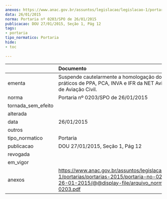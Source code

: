 ```yaml
---
anexos: https://www.anac.gov.br/assuntos/legislacao/legislacao-1/portarias/portarias-2015/portaria-no-0203-spo-de-26-01-2015/@@display-file/arquivo_norma/PA2015-0203.pdf
data: 26/01/2015
norma: Portaria nº 0203/SPO de 26/01/2015
publicacao: DOU 27/01/2015, Seção 1, Pág 12
tags:
- portaria
tipo_normatico: Portaria
hide: 
- toc 
 
---
```


|                    | Documento                                                                                                                                                         |
|:-------------------|:------------------------------------------------------------------------------------------------------------------------------------------------------------------|
| ementa             | Suspende cautelarmente a homologação dos cursos práticos de PPA, PCA, INVA e IFR da NET Aviation Escola de Aviação Civil.                                         |
| norma              | Portaria nº 0203/SPO de 26/01/2015                                                                                                                                |
| tornada_sem_efeito |                                                                                                                                                                   |
| alterada           |                                                                                                                                                                   |
| data               | 26/01/2015                                                                                                                                                        |
| outros             |                                                                                                                                                                   |
| tipo_normatico     | Portaria                                                                                                                                                          |
| publicacao         | DOU 27/01/2015, Seção 1, Pág 12                                                                                                                                   |
| revogada           |                                                                                                                                                                   |
| em_vigor           |                                                                                                                                                                   |
| anexos             | https://www.anac.gov.br/assuntos/legislacao/legislacao-1/portarias/portarias-2015/portaria-no-0203-spo-de-26-01-2015/@@display-file/arquivo_norma/PA2015-0203.pdf |